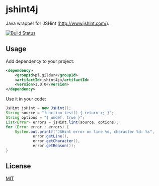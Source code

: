jshint4j
========

Java wrapper for JSHint (http://www.jshint.com/).

[![Build Status](https://travis-ci.org/gildur/jshint4j.svg?branch=master)](https://travis-ci.org/gildur/jshint4j)

Usage
-----

Add dependency to your project:
```xml
<dependency>
    <groupId>pl.gildur</groupId>
    <artifactId>jshint4j</artifactId>
    <version>1.0.0</version>
</dependency>
```

Use it in your code:
```java
JsHint jsHint = new JsHint();
String source = "function test() { return x; }";
String options = "{ undef: true }";
List<Error> errors = jsHint.lint(source, options);
for (Error error : errors) {
    System.out.printf("JSHint error on line %d, character %d: %s",
            error.getLine(),
            error.getCharacter(),
            error.getReason());
}
```

License
-------

<a href="https://raw.githubusercontent.com/gildur/jshint4j/master/LICENSE">MIT</a>
